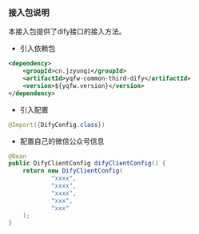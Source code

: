### 接入包说明
本接入包提供了dify接口的接入方法。

* 引入依赖包
```xml
<dependency>
    <groupId>cn.jzyunqi</groupId>
    <artifactId>yqfw-common-third-dify</artifactId>
    <version>${yqfw.version}</version>
</dependency>
```
* 引入配置
```java
@Import({DifyConfig.class})
```
* 配置自己的微信公众号信息
```java
@Bean
public DifyClientConfig difyClientConfig() {
    return new DifyClientConfig(
            "xxxx",
            "xxxx",
            "xxxx",
            "xxx",
            "xxx"
    );
}
```